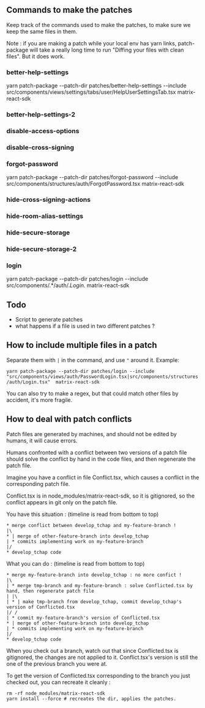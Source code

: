 Commands to make the patches
--

Keep track of the commands used to make the patches, to make sure we keep the same files in them.

Note : if you are making a patch while your local env has yarn links, patch-package will take a really long time to run "Diffing your files with clean files". But it does work.
### better-help-settings
yarn patch-package --patch-dir patches/better-help-settings --include src/components/views/settings/tabs/user/HelpUserSettingsTab.tsx  matrix-react-sdk

### better-help-settings-2

### disable-access-options

### disable-cross-signing

### forgot-password
yarn patch-package --patch-dir patches/forgot-password --include src/components/structures/auth/ForgotPassword.tsx  matrix-react-sdk

### hide-cross-signing-actions

### hide-room-alias-settings

### hide-secure-storage

### hide-secure-storage-2

### login
yarn patch-package --patch-dir patches/login --include src/components/.*/auth/.*Login.*  matrix-react-sdk

## Todo
 - Script to generate patches
 - what happens if a file is used in two different patches ?

## How to include multiple files in a patch
Separate them with `|` in the command, and use `"` around it. Example:

`yarn patch-package --patch-dir patches/login --include "src/components/views/auth/PasswordLogin.tsx|src/components/structures/auth/Login.tsx"  matrix-react-sdk`

You can also try to make a regex, but that could match other files by accident, it's more fragile.

## How to deal with patch conflicts
Patch files are generated by machines, and should not be edited by humans, it will cause errors.

Humans confronted with a conflict between two versions of a patch file should solve the conflict by hand in the code files, and then regenerate the patch file.

Imagine you have a conflict in file Conflict.tsx, which causes a conflict in the corresponding patch file.

Conflict.tsx is in node_modules/matrix-react-sdk, so it is gitignored, so the conflict appears in git only on the patch file.

You have this situation : (timeline is read from bottom to top)
```
* merge conflict between develop_tchap and my-feature-branch !
|\
* | merge of other-feature-branch into develop_tchap
| * commits implementing work on my-feature-branch
|/
* develop_tchap code
```

What you can do : (timeline is read from bottom to top)
```
* merge my-feature-branch into develop_tchap : no more confict !
|\
| * merge tmp-branch and my-feature-branch : solve Conflicted.tsx by hand, then regenerate patch file
| |\
| * | make tmp-branch from develop_tchap, commit develop_tchap's version of Conflicted.tsx
|/ /
| * commit my-feature-branch's version of Conflicted.tsx
* | merge of other-feature-branch into develop_tchap
| * commits implementing work on my-feature-branch
|/
* develop_tchap code
```

When you check out a branch, watch out that since Conflicted.tsx is gitignored, the changes are not applied to it. Conflict.tsx's version is still the one of the previous branch you were at.

To get the version of Conflicted.tsx corresponding to the branch you just checked out, you can recreate it cleanly :
```
rm -rf node_modules/matrix-react-sdk
yarn install --force # recreates the dir, applies the patches.
```
